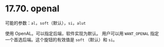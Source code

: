 # 17.70. openal

可能的参数：`al`，`soft`（默认），`si`，`alut`

使用 OpenAL。可以指定后端，软件实现为默认。
用户可以用 `WANT_OPENAL` 指定一个首选后端。这个旋钮的有效值是 `soft` （默认）和 `si`。

